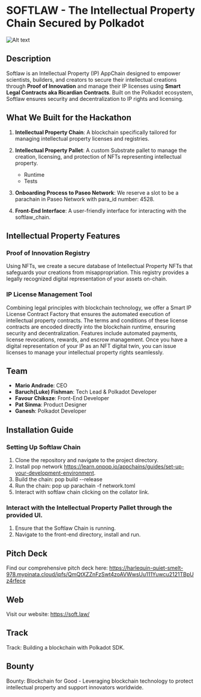 # SOFTLAW - The Intellectual Property Chain Secured by Polkadot
![Alt text](https://harlequin-quiet-smelt-978.mypinata.cloud/ipfs/QmdWWR5frGwGDYBdJWagXhP3QpxFEoRz9Xmk5CNQnPjs1s)

## Description
Softlaw is an Intellectual Property (IP) AppChain designed to empower scientists, builders, and creators to secure their intellectual creations through **Proof of Innovation** and manage their IP licenses using **Smart Legal Contracts aka Ricardian Contracts**. Built on the Polkadot ecosystem, Softlaw ensures security and decentralization to IP rights and licensing.

## What We Built for the Hackathon

1. **Intellectual Property Chain**: A blockchain specifically tailored for managing intellectual property licenses and registries.
2. **Intellectual Property Pallet**: A custom Substrate pallet to manage the creation, licensing, and protection of NFTs representing intellectual property.
   * Runtime
   * Tests

3. **Onboarding Process to Paseo Network**: We reserve a slot to be a parachain in Paseo Network with para_id number: 4528.
4. **Front-End Interface**: A user-friendly interface for interacting with the softlaw_chain.


## Intellectual Property Features

### Proof of Innovation Registry
Using NFTs, we create a secure database of Intellectual Property NFTs that safeguards your creations from misappropriation. This registry provides a legally recognized digital representation of your assets on-chain.

### IP License Management Tool
Combining legal principles with blockchain technology, we offer a Smart IP License Contract Factory that ensures the automated execution of intellectual property contracts. The terms and conditions of these license contracts are encoded directly into the blockchain runtime, ensuring security and decentralization. Features include automated payments, license revocations, rewards, and escrow management. Once you have a digital representation of your IP as an NFT digital twin, you can issue licenses to manage your intellectual property rights seamlessly.

## Team
- **Mario Andrade**: CEO
- **Baruch(Luke) Fishman**: Tech Lead & Polkadot Developer
- **Favour Chiksze**: Front-End Developer
- **Pat Sinma**: Product Designer
- **Ganesh**: Polkadot Developer

## Installation Guide

### Setting Up Softlaw Chain

1. Clone the repository and navigate to the project directory.
2. Install pop network https://learn.onpop.io/appchains/guides/set-up-your-development-environment.
3. Build the chain:
   pop build --release
4. Run the chain:
   pop up parachain -f network.toml
5. Interact with softlaw chain clicking on the collator link.

### Interact with the Intellectual Property Pallet through the provided UI.
1. Ensure that the Softlaw Chain is running.
2. Navigate to the front-end directory, install and run.


## Pitch Deck
Find our comprehensive pitch deck here:
https://harlequin-quiet-smelt-978.mypinata.cloud/ipfs/QmQtXZZnFzSwt4zoAVWwsUu111Yuwcu2121TBpUz4rfece

## Web
Visit our website: https://soft.law/

## Track
Track: Building a blockchain with Polkadot SDK.

## Bounty
Bounty: Blockchain for Good - Leveraging blockchain technology to protect intellectual property and support innovators worldwide.
